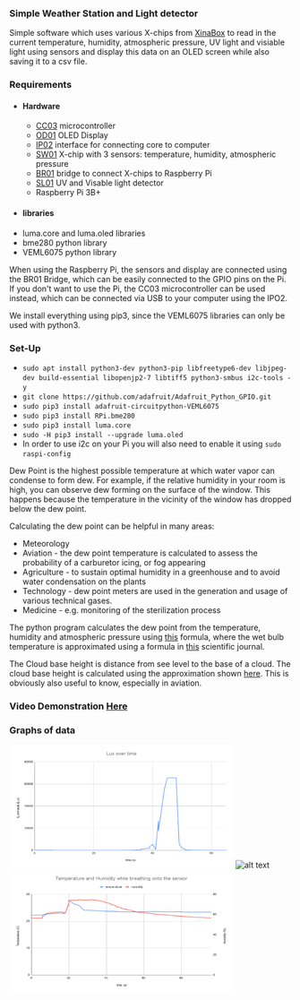 ### Simple Weather Station and Light detector 
Simple software which uses various X-chips from [XinaBox](https://www.xinabox.cc) to read in the current temperature, humidity, atmospheric pressure, UV light and visiable light using sensors and display this data on an OLED screen while also saving it to a csv file.  

### Requirements 
 - #### Hardware
   - [CC03](https://www.xinabox.cc/collections/core/products/cc03) microcontroller
   - [OD01](https://www.xinabox.cc/collections/output/products/od01) OLED Display 
   - [IP02](https://www.xinabox.cc/collections/interfaces-1/products/ip01) interface for connecting core to computer
   - [SW01](https://www.xinabox.cc/collections/sensor/products/sw01) X-chip with 3 sensors: temperature, humidity, atmospheric pressure
   - [BR01](https://www.xinabox.cc/collections/bridges/products/br01) bridge to connect X-chips to Raspberry Pi
   - [SL01](https://xinabox.cc/collections/sensors/products/sl01) UV and Visable light detector
   - Raspberry Pi 3B+ 
 - #### libraries 
  - luma.core and luma.oled libraries
  - bme280 python library
  - VEML6075 python library

 When using the Raspberry Pi, the sensors and display are connected using the BR01 Bridge, which can be easily connected to the GPIO pins on the Pi. 
 If you don't want to use the Pi, the CC03 microcontroller can be used instead, which can be connected via USB to your computer using the IPO2. 

We install everything using pip3, since the VEML6075 libraries can only be used with python3.

### Set-Up
 - `sudo apt install python3-dev python3-pip libfreetype6-dev libjpeg-dev build-essential libopenjp2-7 libtiff5 python3-smbus i2c-tools -y`
 - `git clone https://github.com/adafruit/Adafruit_Python_GPIO.git`
 - `sudo pip3 install adafruit-circuitpython-VEML6075`
 - `sudo pip3 install RPi.bme280`
 - `sudo pip3 install luma.core`
 - `sudo -H pip3 install --upgrade luma.oled`
 - In order to use i2c on your Pi you will also need to enable it using `sudo raspi-config`

Dew Point is the highest possible temperature at which water vapor can condense to form dew. For example, if the relative humidity in your room is high, you can observe dew forming on the surface of the window. This happens because the temperature in the vicinity of the window has dropped below the dew point.

Calculating the dew point can be helpful in many areas: 
 - Meteorology
 - Aviation - the dew point temperature is calculated to assess the probability of a carburetor icing, or fog appearing
 - Agriculture - to sustain optimal humidity in a greenhouse and to avoid water condensation on the plants
 - Technology - dew point meters are used in the generation and usage of various technical gases.
 - Medicine - e.g. monitoring of the sterilization process

The python program calculates the dew point from the temperature, humidity and atmospheric pressure using [this](https://en.wikipedia.org/wiki/Dew_point#Calculating_the_dew_point) formula, where the wet bulb temperature is approximated using a formula in [this](https://journals.ametsoc.org/doi/pdf/10.1175/BAMS-D-16-0246.1) scientific journal.

The Cloud base height is distance from see level to the base of a cloud. The cloud base height is calculated using the approximation shown [here](https://en.wikipedia.org/wiki/Cloud_base). This is obviously also useful to know, especially in aviation. 

### Video Demonstration [Here](https://youtu.be/yRiE1-ey24E)

### Graphs of data

<img src="Images/Lux-over-time.png" alt="alt text" width="400" height="220">

<img src="Images/Cloud-height-lum.png.png" alt="alt text" width="400" height="220">

<img src="Images/humidity-breathing.png" alt="alt text" width="400" height="220">

